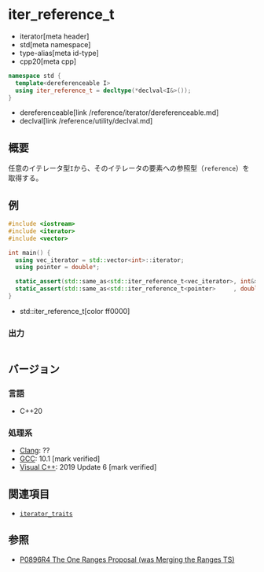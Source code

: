 # iter_reference_t
* iterator[meta header]
* std[meta namespace]
* type-alias[meta id-type]
* cpp20[meta cpp]

```cpp
namespace std {
  template<dereferenceable I>
  using iter_reference_t = decltype(*declval<I&>());
}
```
* dereferenceable[link /reference/iterator/dereferenceable.md]
* declval[link /reference/utility/declval.md]

## 概要

任意のイテレータ型`I`から、そのイテレータの要素への参照型（`reference`）を取得する。

## 例
```cpp example
#include <iostream>
#include <iterator>
#include <vector>

int main() {
  using vec_iterator = std::vector<int>::iterator;
  using pointer = double*;

  static_assert(std::same_as<std::iter_reference_t<vec_iterator>, int&>);
  static_assert(std::same_as<std::iter_reference_t<pointer>     , double&>);
}
```
* std::iter_reference_t[color ff0000]

### 出力
```
```

## バージョン
### 言語
- C++20

### 処理系
- [Clang](/implementation.md#clang): ??
- [GCC](/implementation.md#gcc): 10.1 [mark verified]
- [Visual C++](/implementation.md#visual_cpp): 2019 Update 6 [mark verified]

## 関連項目

- [`iterator_traits`](iterator_traits.md)

## 参照

- [P0896R4 The One Ranges Proposal (was Merging the Ranges TS)](http://www.open-std.org/jtc1/sc22/wg21/docs/papers/2018/p0896r4.pdf)